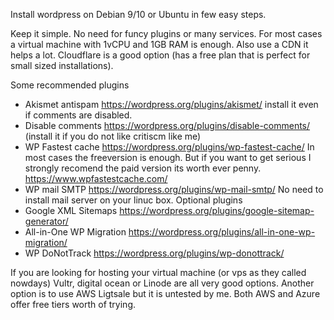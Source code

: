 Install wordpress on Debian 9/10 or Ubuntu in few easy steps.

Keep it simple. No need for funcy plugins or many services. For most cases a virtual machine with 1vCPU and 1GB RAM is enough.
Also use a CDN it helps a lot. Cloudflare is a good option (has a free plan that is perfect for small sized installations).

Some recommended plugins
- Akismet antispam https://wordpress.org/plugins/akismet/ install it even if comments are disabled.
- Disable comments https://wordpress.org/plugins/disable-comments/ (install it if you do not like critiscm like me)
- WP Fastest cache  https://wordpress.org/plugins/wp-fastest-cache/ In most cases the freeversion is enough. 
  But if you want to get serious I strongly recomend the paid version its worth ever penny.  https://www.wpfastestcache.com/
- WP mail SMTP https://wordpress.org/plugins/wp-mail-smtp/ No need to install mail server on your linuc box.
Optional plugins
- Google XML Sitemaps https://wordpress.org/plugins/google-sitemap-generator/
- All-in-One WP Migration https://wordpress.org/plugins/all-in-one-wp-migration/
- WP DoNotTrack https://wordpress.org/plugins/wp-donottrack/

If you are looking for hosting your virtual machine (or vps as they called nowdays)
Vultr, digital ocean or Linode are all very good options. Another option is to use AWS Ligtsale but it is untested by me.
Both AWS and Azure offer free tiers worth of trying.




